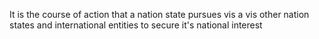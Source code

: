 It is the course of action that a nation state pursues vis a vis other nation states and international entities to secure it's national interest
